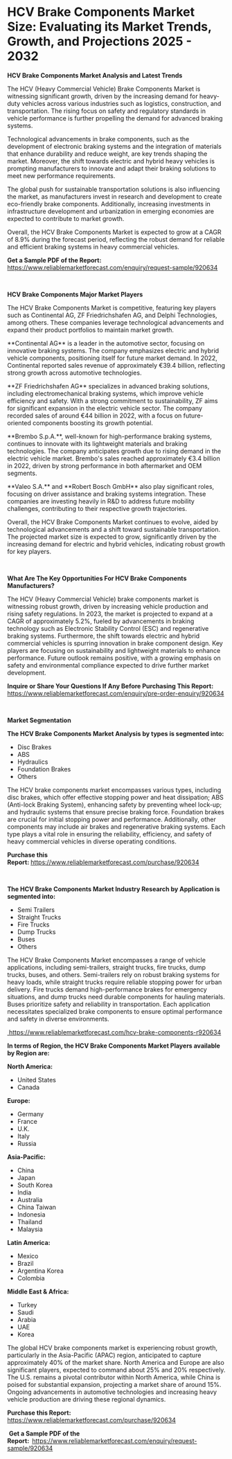 <p><h1>HCV Brake Components Market Size: Evaluating its Market Trends, Growth, and Projections 2025 - 2032</h1></p><p><strong>HCV Brake Components Market Analysis and Latest Trends</strong></p>
<p><p>The HCV (Heavy Commercial Vehicle) Brake Components Market is witnessing significant growth, driven by the increasing demand for heavy-duty vehicles across various industries such as logistics, construction, and transportation. The rising focus on safety and regulatory standards in vehicle performance is further propelling the demand for advanced braking systems. </p><p>Technological advancements in brake components, such as the development of electronic braking systems and the integration of materials that enhance durability and reduce weight, are key trends shaping the market. Moreover, the shift towards electric and hybrid heavy vehicles is prompting manufacturers to innovate and adapt their braking solutions to meet new performance requirements.</p><p>The global push for sustainable transportation solutions is also influencing the market, as manufacturers invest in research and development to create eco-friendly brake components. Additionally, increasing investments in infrastructure development and urbanization in emerging economies are expected to contribute to market growth.</p><p>Overall, the HCV Brake Components Market is expected to grow at a CAGR of 8.9% during the forecast period, reflecting the robust demand for reliable and efficient braking systems in heavy commercial vehicles.</p></p>
<p><strong>Get a Sample PDF of the Report:&nbsp;</strong> <a href="https://www.reliablemarketforecast.com/enquiry/request-sample/920634?utm_campaign=2472&utm_medium=2&utm_source=Github&utm_content=ia&utm_term=18042025&utm_id=hcv-brake-components">https://www.reliablemarketforecast.com/enquiry/request-sample/920634</a></p>
<p>&nbsp;</p>
<p><strong>HCV Brake Components Major Market Players</strong></p>
<p><p>The HCV Brake Components Market is competitive, featuring key players such as Continental AG, ZF Friedrichshafen AG, and Delphi Technologies, among others. These companies leverage technological advancements and expand their product portfolios to maintain market growth.</p><p>**Continental AG** is a leader in the automotive sector, focusing on innovative braking systems. The company emphasizes electric and hybrid vehicle components, positioning itself for future market demand. In 2022, Continental reported sales revenue of approximately €39.4 billion, reflecting strong growth across automotive technologies.</p><p>**ZF Friedrichshafen AG** specializes in advanced braking solutions, including electromechanical braking systems, which improve vehicle efficiency and safety. With a strong commitment to sustainability, ZF aims for significant expansion in the electric vehicle sector. The company recorded sales of around €44 billion in 2022, with a focus on future-oriented components boosting its growth potential.</p><p>**Brembo S.p.A.**, well-known for high-performance braking systems, continues to innovate with its lightweight materials and braking technologies. The company anticipates growth due to rising demand in the electric vehicle market. Brembo's sales reached approximately €3.4 billion in 2022, driven by strong performance in both aftermarket and OEM segments.</p><p>**Valeo S.A.** and **Robert Bosch GmbH** also play significant roles, focusing on driver assistance and braking systems integration. These companies are investing heavily in R&D to address future mobility challenges, contributing to their respective growth trajectories.</p><p>Overall, the HCV Brake Components Market continues to evolve, aided by technological advancements and a shift toward sustainable transportation. The projected market size is expected to grow, significantly driven by the increasing demand for electric and hybrid vehicles, indicating robust growth for key players.</p></p>
<p>&nbsp;</p>
<p><strong>What Are The Key Opportunities For HCV Brake Components Manufacturers?</strong></p>
<p><p>The HCV (Heavy Commercial Vehicle) brake components market is witnessing robust growth, driven by increasing vehicle production and rising safety regulations. In 2023, the market is projected to expand at a CAGR of approximately 5.2%, fueled by advancements in braking technology such as Electronic Stability Control (ESC) and regenerative braking systems. Furthermore, the shift towards electric and hybrid commercial vehicles is spurring innovation in brake component design. Key players are focusing on sustainability and lightweight materials to enhance performance. Future outlook remains positive, with a growing emphasis on safety and environmental compliance expected to drive further market development.</p></p>
<p><strong>Inquire or Share Your Questions If Any Before Purchasing This Report:</strong> <a href="https://www.reliablemarketforecast.com/enquiry/pre-order-enquiry/920634?utm_campaign=2472&utm_medium=2&utm_source=Github&utm_content=ia&utm_term=18042025&utm_id=hcv-brake-components">https://www.reliablemarketforecast.com/enquiry/pre-order-enquiry/920634</a></p>
<p>&nbsp;</p>
<p><strong>Market Segmentation</strong></p>
<p><strong>The HCV Brake Components Market Analysis by types is segmented into:</strong></p>
<p><ul><li>Disc Brakes</li><li>ABS</li><li>Hydraulics</li><li>Foundation Brakes</li><li>Others</li></ul></p>
<p><p>The HCV brake components market encompasses various types, including disc brakes, which offer effective stopping power and heat dissipation; ABS (Anti-lock Braking System), enhancing safety by preventing wheel lock-up; and hydraulic systems that ensure precise braking force. Foundation brakes are crucial for initial stopping power and performance. Additionally, other components may include air brakes and regenerative braking systems. Each type plays a vital role in ensuring the reliability, efficiency, and safety of heavy commercial vehicles in diverse operating conditions.</p></p>
<p><strong>Purchase this Report:&nbsp;</strong><a href="https://www.reliablemarketforecast.com/purchase/920634?utm_campaign=2472&utm_medium=2&utm_source=Github&utm_content=ia&utm_term=18042025&utm_id=hcv-brake-components">https://www.reliablemarketforecast.com/purchase/920634</a></p>
<p>&nbsp;</p>
<p><strong>The HCV Brake Components Market Industry Research by Application is segmented into:</strong></p>
<p><ul><li>Semi Trailers</li><li>Straight Trucks</li><li>Fire Trucks</li><li>Dump Trucks</li><li>Buses</li><li>Others</li></ul></p>
<p><p>The HCV Brake Components Market encompasses a range of vehicle applications, including semi-trailers, straight trucks, fire trucks, dump trucks, buses, and others. Semi-trailers rely on robust braking systems for heavy loads, while straight trucks require reliable stopping power for urban delivery. Fire trucks demand high-performance brakes for emergency situations, and dump trucks need durable components for hauling materials. Buses prioritize safety and reliability in transportation. Each application necessitates specialized brake components to ensure optimal performance and safety in diverse environments.</p></p>
<p><a href="https://www.reliablemarketforecast.com/hcv-brake-components-r920634?utm_campaign=2472&utm_medium=2&utm_source=Github&utm_content=ia&utm_term=18042025&utm_id=hcv-brake-components">&nbsp;https://www.reliablemarketforecast.com/hcv-brake-components-r920634</a></p>
<p><strong>In terms of Region, the HCV Brake Components Market Players available by Region are:</strong></p>
<p>
    <p> <strong> North America: </strong>
        <ul>
            <li>United States</li>
            <li>Canada</li>
        </ul>
        </p> 
    <p> <strong> Europe: </strong>
        <ul>
            <li>Germany</li>
            <li>France</li>
            <li>U.K.</li>
            <li>Italy</li>
            <li>Russia</li>
        </ul>
        </p> 
    <p> <strong> Asia-Pacific: </strong>
        <ul>
            <li>China</li>
            <li>Japan</li>
            <li>South Korea</li>
            <li>India</li>
            <li>Australia</li>
            <li>China Taiwan</li>
            <li>Indonesia</li>
            <li>Thailand</li>
            <li>Malaysia</li>
        </ul>
        </p> 
    <p> <strong> Latin America: </strong>
        <ul>
            <li>Mexico</li>
            <li>Brazil</li>
            <li>Argentina Korea</li>
            <li>Colombia</li>
        </ul>
        </p> 
    <p> <strong> Middle East & Africa: </strong>
        <ul>
            <li>Turkey</li>
            <li>Saudi</li>
            <li>Arabia</li>
            <li>UAE</li>
            <li>Korea</li>
        </ul>
    </p>
    </p>
<p><p>The global HCV brake components market is experiencing robust growth, particularly in the Asia-Pacific (APAC) region, anticipated to capture approximately 40% of the market share. North America and Europe are also significant players, expected to command about 25% and 20% respectively. The U.S. remains a pivotal contributor within North America, while China is poised for substantial expansion, projecting a market share of around 15%. Ongoing advancements in automotive technologies and increasing heavy vehicle production are driving these regional dynamics.</p></p>
<p><strong>Purchase this Report: </strong><a href="https://www.reliablemarketforecast.com/purchase/920634?utm_campaign=2472&utm_medium=2&utm_source=Github&utm_content=ia&utm_term=18042025&utm_id=hcv-brake-components">https://www.reliablemarketforecast.com/purchase/920634</a></p>
<p>&nbsp;<strong>Get a Sample PDF of the Report:&nbsp;&nbsp;</strong><a href="https://www.reliablemarketforecast.com/enquiry/request-sample/920634?utm_campaign=2472&utm_medium=2&utm_source=Github&utm_content=ia&utm_term=18042025&utm_id=hcv-brake-components">https://www.reliablemarketforecast.com/enquiry/request-sample/920634</a></p>
<p><strong></strong></p>
<p><p></p><p></p><p></p></p>